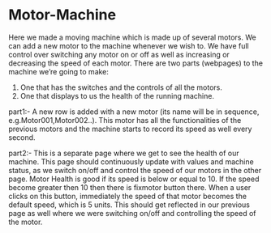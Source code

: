 # Motor-Machine
Here we made a moving machine which is made up of several motors. We can add a new motor to the machine whenever we wish to.
We have full control over switching any motor on or off as well as increasing or decreasing the speed of each motor.
There are two parts (webpages) to the machine we’re going to make:
1. One that has the switches and the controls of all the motors.
2. One that displays to us the health of the running machine.

part1:-
A new row is added with a new motor (its name will be in sequence, e.g.Motor001,Motor002..). 
This motor has all the functionalities of the previous motors and
the machine starts to record its speed as well every second.

part2:-
This is a separate page where we get to see the health of our machine. This page should
continuously update with values and machine status, as we switch on/off and control the speed of our
motors in the other page.
Motor Health is good if its speed is below or equal to 10.
If the speed become greater then 10 then there is fixmotor button there.
When a user clicks on this button, immediately the speed of that motor becomes the default speed,
which is 5 units. This should get reflected in our previous page as well where we were switching
on/off and controlling the speed of the motor.
